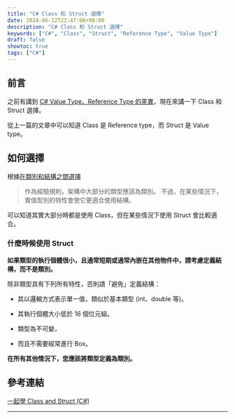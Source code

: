 ```yaml
---
title: "C# Class 和 Struct 選擇"
date: 2024-06-12T22:47:08+08:00
description: "C# Class 和 Struct 選擇"
keywords: ["C#", "Class", "Struct", "Reference Type", "Value Type"]
draft: false
showtoc: true
tags: ["C#"]
---
```


## 前言

之前有講到 [C# Value Type、Reference Type 的差異]，現在來講一下 Class 和 Struct 選擇。

從上一篇的文章中可以知道 Class 是 Reference type，而 Struct 是 Value type。

## 如何選擇

根據[在類別和結構之間選擇]

> 作為經驗規則，架構中大部分的類型應該為類別。 不過，在某些情況下，實值型別的特性會使它更適合使用結構。

可以知道其實大部分時都是使用 Class，但在某些情況下使用 Struct 會比較適合。

### 什麼時候使用 Struct

**如果類型的執行個體很小，且通常短期或通常內嵌在其他物件中，請考慮定義結構，而不是類別。**

除非類型具有下列所有特性，否則請「避免」定義結構：

- 其以邏輯方式表示單一值，類似於基本類型 (int、double 等)。

- 其執行個體大小低於 16 個位元組。

- 類型為不可變，

- 而且不需要經常進行 Box。

**在所有其他情況下，您應該將類型定義為類別。**

## 參考連結

[一起學 Class and Struct (C#)]

---

[C# Value Type、Reference Type 的差異]: .../CSharpValueTypeReferenceType
[一起學 Class and Struct (C#)]: https://hackmd.io/@SuFrank/H1coLlCaq
[在類別和結構之間選擇]: https://learn.microsoft.com/zh-tw/dotnet/standard/design-guidelines/choosing-between-class-and-struct
